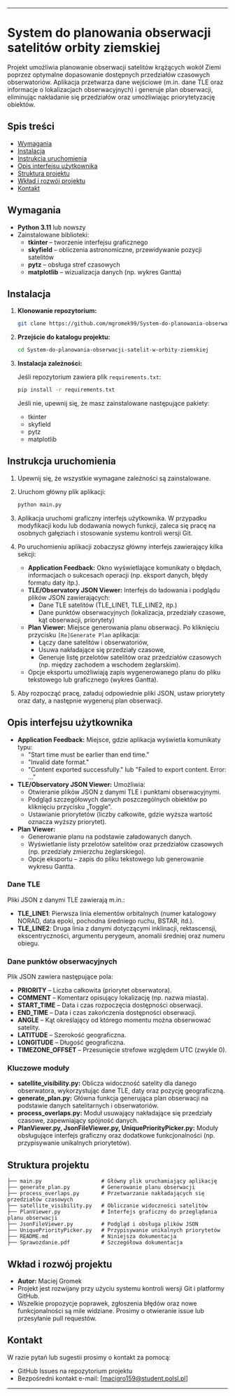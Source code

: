 
---

# System do planowania obserwacji satelitów orbity ziemskiej

Projekt umożliwia planowanie obserwacji satelitów krążących wokół Ziemi poprzez optymalne dopasowanie dostępnych przedziałów czasowych obserwatoriów. Aplikacja przetwarza dane wejściowe (m.in. dane TLE oraz informacje o lokalizacjach obserwacyjnych) i generuje plan obserwacji, eliminując nakładanie się przedziałów oraz umożliwiając priorytetyzację obiektów.

## Spis treści

- [Wymagania](#wymagania)
- [Instalacja](#instalacja)
- [Instrukcja uruchomienia](#instrukcja-uruchomienia)
- [Opis interfejsu użytkownika](#opis-interfejsu-użytkownika)
- [Struktura projektu](#struktura-projektu)
- [Wkład i rozwój projektu](#wkład-i-rozwój-projektu)
- [Kontakt](#kontakt)

## Wymagania

- **Python 3.11** lub nowszy
- Zainstalowane biblioteki:
  - **tkinter** – tworzenie interfejsu graficznego
  - **skyfield** – obliczenia astronomiczne, przewidywanie pozycji satelitów
  - **pytz** – obsługa stref czasowych
  - **matplotlib** – wizualizacja danych (np. wykres Gantta)

## Instalacja

1. **Klonowanie repozytorium:**

   ```bash
   git clone https://github.com/mgromek99/System-do-planowania-obserwacji-satelit-w-orbity-ziemskiej.git
   ```

2. **Przejście do katalogu projektu:**

   ```bash
   cd System-do-planowania-obserwacji-satelit-w-orbity-ziemskiej
   ```

3. **Instalacja zależności:**

   Jeśli repozytorium zawiera plik `requirements.txt`:

   ```bash
   pip install -r requirements.txt
   ```

   Jeśli nie, upewnij się, że masz zainstalowane następujące pakiety:
   - tkinter
   - skyfield
   - pytz
   - matplotlib

## Instrukcja uruchomienia


1. Upewnij się, że wszystkie wymagane zależności są zainstalowane.
2. Uruchom główny plik aplikacji:

   ```bash
   python main.py
   ```
3. Aplikacja uruchomi graficzny interfejs użytkownika. W przypadku modyfikacji kodu lub dodawania nowych funkcji, zaleca się pracę na osobnych gałęziach i stosowanie systemu kontroli wersji Git.

4. Po uruchomieniu aplikacji zobaczysz główny interfejs zawierający kilka sekcji:
   - **Application Feedback:** Okno wyświetlające komunikaty o błędach, informacjach o sukcesach operacji (np. eksport danych, błędy formatu daty itp.).
   - **TLE/Observatory JSON Viewer:** Interfejs do ładowania i podglądu plików JSON zawierających:
     - Dane TLE satelitów (TLE_LINE1, TLE_LINE2, itp.)
     - Dane punktów obserwacyjnych (lokalizacja, przedziały czasowe, kąt obserwacji, priorytety)
   - **Plan Viewer:** Miejsce generowania planu obserwacji. Po kliknięciu przycisku `[Re]Generate Plan` aplikacja:
     - Łączy dane satelitów i obserwatoriów,
     - Usuwa nakładające się przedziały czasowe,
     - Generuje listę przelotów satelitów oraz przedziałów czasowych (np. między zachodem a wschodem żeglarskim).
   - Opcje eksportu umożliwiają zapis wygenerowanego planu do pliku tekstowego lub graficznego (wykres Gantta).

5. Aby rozpocząć pracę, załaduj odpowiednie pliki JSON, ustaw priorytety oraz daty, a następnie wygeneruj plan obserwacji.

## Opis interfejsu użytkownika

- **Application Feedback:** Miejsce, gdzie aplikacja wyświetla komunikaty typu:
  - "Start time must be earlier than end time."
  - "Invalid date format."
  - "Content exported successfully." lub "Failed to export content. Error: ..."
- **TLE/Observatory JSON Viewer:** Umożliwia:
  - Otwieranie plików JSON z danymi TLE i punktami obserwacyjnymi.
  - Podgląd szczegółowych danych poszczególnych obiektów po kliknięciu przycisku „Toggle”.
  - Ustawianie priorytetów (liczby całkowite, gdzie wyższa wartość oznacza wyższy priorytet).
- **Plan Viewer:**
  - Generowanie planu na podstawie załadowanych danych.
  - Wyświetlanie listy przelotów satelitów oraz przedziałów czasowych (np. przedziały zmierzchu żeglarskiego).
  - Opcje eksportu – zapis do pliku tekstowego lub generowanie wykresu Gantta.

### Dane TLE

Pliki JSON z danymi TLE zawierają m.in.:
- **TLE_LINE1**: Pierwsza linia elementów orbitalnych (numer katalogowy NORAD, data epoki, pochodna średniego ruchu, BSTAR, itd.).
- **TLE_LINE2**: Druga linia z danymi dotyczącymi inklinacji, rektascensji, ekscentryczności, argumentu perygeum, anomalii średniej oraz numeru obiegu.

### Dane punktów obserwacyjnych

Plik JSON zawiera następujące pola:
- **PRIORITY** – Liczba całkowita (priorytet obserwatora).
- **COMMENT** – Komentarz opisujący lokalizację (np. nazwa miasta).
- **START_TIME** – Data i czas rozpoczęcia dostępności obserwacji.
- **END_TIME** – Data i czas zakończenia dostępności obserwacji.
- **ANGLE** – Kąt określający od którego momentu można obserwować satelity.
- **LATITUDE** – Szerokość geograficzna.
- **LONGITUDE** – Długość geograficzna.
- **TIMEZONE_OFFSET** – Przesunięcie strefowe względem UTC (zwykle 0).

### Kluczowe moduły

- **satellite_visibility.py:** Oblicza widoczność satelity dla danego obserwatora, wykorzystując dane TLE, daty oraz pozycję geograficzną.
- **generate_plan.py:** Główna funkcja generująca plan obserwacji na podstawie danych satelitarnych i obserwatoriów.
- **process_overlaps.py:** Moduł usuwający nakładające się przedziały czasowe, zapewniający spójność danych.
- **PlanViewer.py, JsonFileViewer.py, UniquePriorityPicker.py:** Moduły obsługujące interfejs graficzny oraz dodatkowe funkcjonalności (np. przypisywanie unikalnych priorytetów).

## Struktura projektu

```
├── main.py                   # Główny plik uruchamiający aplikację
├── generate_plan.py          # Generowanie planu obserwacji
├── process_overlaps.py       # Przetwarzanie nakładających się przedziałów czasowych
├── satellite_visibility.py   # Obliczanie widoczności satelitów
├── PlanViewer.py             # Interfejs graficzny do przeglądania planu obserwacji
├── JsonFileViewer.py         # Podgląd i obsługa plików JSON
├── UniquePriorityPicker.py   # Przypisywanie unikalnych priorytetów
├── README.md                 # Niniejsza dokumentacja
├── Sprawozdanie.pdf          # Szczegółowa dokumentacja
```

## Wkład i rozwój projektu

- **Autor:** Maciej Gromek
- Projekt jest rozwijany przy użyciu systemu kontroli wersji Git i platformy GitHub.
- Wszelkie propozycje poprawek, zgłoszenia błędów oraz nowe funkcjonalności są mile widziane. Prosimy o otwieranie issue lub przesyłanie pull requestów.

## Kontakt

W razie pytań lub sugestii prosimy o kontakt za pomocą:
- GitHub Issues na repozytorium projektu
- Bezpośredni kontakt e-mail: [macigro159@student.polsl.pl]

---